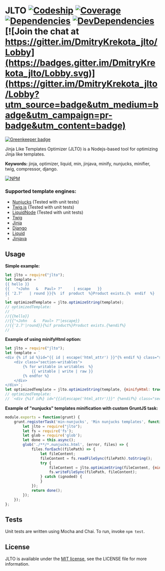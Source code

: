 # JLTO [![Codeship](https://codeship.com/projects/c4c3b120-052e-0135-745d-6646a19db98e/status?branch=master)](https://app.codeship.com/projects/213501) [![Coverage](https://coveralls.io/repos/github/DmitryKrekota/jlto/badge.svg?branch=master)](https://coveralls.io/github/DmitryKrekota/jlto?branch=master) [![Dependencies](https://david-dm.org/DmitryKrekota/jlto.svg)](https://david-dm.org/DmitryKrekota/jlto) [![DevDependencies](https://david-dm.org/DmitryKrekota/jlto/dev-status.svg)](https://david-dm.org/DmitryKrekota/jlto?type=dev) [![Join the chat at https://gitter.im/DmitryKrekota_jlto/Lobby](https://badges.gitter.im/DmitryKrekota_jlto/Lobby.svg)](https://gitter.im/DmitryKrekota_jlto/Lobby?utm_source=badge&utm_medium=badge&utm_campaign=pr-badge&utm_content=badge)

[![Greenkeeper badge](https://badges.greenkeeper.io/DmitryKrekota/jlto.svg)](https://greenkeeper.io/)

Jinja Like Templates Optimizer (JLTO) is a Nodejs-based tool for optimizing Jinja like templates.

**Keywords:** jinja, optimizer, liquid, min, jinjava, minify, nunjucks, minifier, twig, compressor, django. 

[![NPM](https://nodei.co/npm/jlto.png?downloads=true)](https://nodei.co/npm/jlto/)

### Supported template engines:
* [Nunjucks](https://mozilla.github.io/nunjucks/) (Tested with unit tests)
* [Twig.js](https://github.com/twigjs/twig.js) (Tested with unit tests)
* [LiquidNode](https://github.com/sirlantis/liquid-node) (Tested with unit tests)
* [Twig](https://twig.sensiolabs.org/)
* [Jinja](http://jinja.pocoo.org/)
* [Django](https://docs.djangoproject.com/en/1.11/ref/templates/language/)
* [Liquid](https://shopify.github.io/liquid/)
* [Jinjava](https://github.com/HubSpot/jinjava)

## Usage

**Simple example:**

```js
let jlto = require("jlto");
let template = `
{{ hello }}
{{   "<John   &   Paul> ?"     | escape   }}
{{ '2.7'   | round }}{%  if  product  %}Product exists.{%  endif  %}
`;
let optimizedTemplate = jlto.optimizeString(template);
// optimizedTemplate:
// `
//{{hello}}
//{{"<John   &   Paul> ?"|escape}}
//{{'2.7'|round}}{%if product%}Product exists.{%endif%}
// `
```

**Example of using minifyHtml option:**

```js
let jlto = require("jlto");
let template = `
<div {% if id %}id="{{ id | escape('html_attr') }}"{% endif %} class="section-container {{ classes | join(' ') | html_attribute }}">
    <div class="section-writables">
        {% for writable in writables  %}
            {{ writable | write | raw }}
        {% endfor %}
    </div>
</div>`;
let optimizedTemplate = jlto.optimizeString(template, {minifyHtml: true});
// optimizedTemplate:
// `<div {%if id%} id="{{id|escape('html_attr')}}" {%endif%} class="section-container {{classes|join(' ')|html_attribute}}"><div class="section-writables"> {%for writable in writables%} {{writable|write|raw}} {%endfor%} </div></div>`
```

**Example of "nunjucks" templates minification with custom GruntJS task:**

```js
module.exports = function(grunt) {
    grunt.registerTask('min-nunjucks', 'Min nunjucks templates', function() {
        let jlto = require("jlto");
        let fs = require('fs');
        let glob = require('glob');
        let done = this.async();
        glob('./**/*.nunjucks.html', (error, files) => {
            files.forEach((filePath) => {
                let fileContent;
                fileContent = fs.readFileSync(filePath).toString();
                try {
                    fileContent = jlto.optimizeString(fileContent, {minifyHtml: true});
                    fs.writeFileSync(filePath, fileContent);
                } catch (ignoded) {
                }
            });
            return done();
        });
    });
};
```

## Tests

Unit tests are written using Mocha and Chai. To run, invoke `npm test`.

## License

JLTO is available under the [MIT license](https://opensource.org/licenses/MIT), see the LICENSE file for more information.